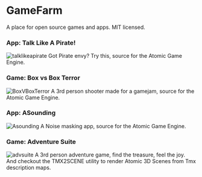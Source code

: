 # GameFarm
A place for open source games and apps. MIT licensed.

### App: Talk Like A Pirate! 
![talklikeapirate](https://github.com/JimMarlowe/GameFarm/raw/master/TalkLikeAPirate/TLAP.png)
 Got Pirate envy? Try this, source for the Atomic Game Engine.

### Game: Box vs Box Terror
![BoxVBoxTerror](https://github.com/JimMarlowe/GameFarm/raw/master/BoxVsBoxTerror/bvbt-screen.jpg)
 A 3rd person shooter made for a gamejam, source for the Atomic Game Engine.

### App: ASounding
![Asounding](https://github.com/JimMarlowe/GameFarm/raw/master/ASounding/ASounding.png)
 A Noise masking app, source for the Atomic Game Engine.

### Game: Adventure Suite
![advsuite](https://github.com/JimMarlowe/GameFarm/raw/master/AdventureSuite/advsuite.jpg)
 A 3rd person adventure game, find the treasure, feel the joy.
  And checkout the TMX2SCENE utility to render Atomic 3D Scenes from Tmx description maps.
